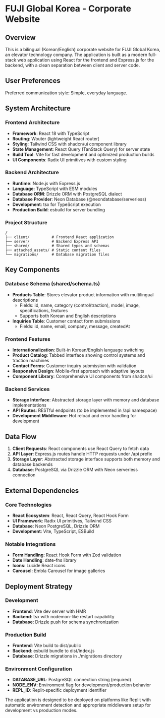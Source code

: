 # FUJI Global Korea - Corporate Website

## Overview

This is a bilingual (Korean/English) corporate website for FUJI Global Korea, an elevator technology company. The application is built as a modern full-stack web application using React for the frontend and Express.js for the backend, with a clean separation between client and server code.

## User Preferences

Preferred communication style: Simple, everyday language.

## System Architecture

### Frontend Architecture
- **Framework**: React 18 with TypeScript
- **Routing**: Wouter (lightweight React router)
- **Styling**: Tailwind CSS with shadcn/ui component library
- **State Management**: React Query (TanStack Query) for server state
- **Build Tool**: Vite for fast development and optimized production builds
- **UI Components**: Radix UI primitives with custom styling

### Backend Architecture
- **Runtime**: Node.js with Express.js
- **Language**: TypeScript with ESM modules
- **Database ORM**: Drizzle ORM with PostgreSQL dialect
- **Database Provider**: Neon Database (@neondatabase/serverless)
- **Development**: tsx for TypeScript execution
- **Production Build**: esbuild for server bundling

### Project Structure
```
/
├── client/          # Frontend React application
├── server/          # Backend Express API
├── shared/          # Shared types and schemas
├── attached_assets/ # Static content files
└── migrations/      # Database migration files
```

## Key Components

### Database Schema (shared/schema.ts)
- **Products Table**: Stores elevator product information with multilingual descriptions
  - Fields: id, name, category (control/traction), model, image, specifications, features
  - Supports both Korean and English descriptions
- **Inquiries Table**: Customer contact form submissions
  - Fields: id, name, email, company, message, createdAt

### Frontend Features
- **Internationalization**: Built-in Korean/English language switching
- **Product Catalog**: Tabbed interface showing control systems and traction machines
- **Contact Forms**: Customer inquiry submission with validation
- **Responsive Design**: Mobile-first approach with adaptive layouts
- **Component Library**: Comprehensive UI components from shadcn/ui

### Backend Services
- **Storage Interface**: Abstracted storage layer with memory and database implementations
- **API Routes**: RESTful endpoints (to be implemented in /api namespace)
- **Development Middleware**: Hot reload and error handling for development

## Data Flow

1. **Client Requests**: React components use React Query to fetch data
2. **API Layer**: Express.js routes handle HTTP requests under /api prefix
3. **Storage Layer**: Abstracted storage interface supports both memory and database backends
4. **Database**: PostgreSQL via Drizzle ORM with Neon serverless connection

## External Dependencies

### Core Technologies
- **React Ecosystem**: React, React Query, React Hook Form
- **UI Framework**: Radix UI primitives, Tailwind CSS
- **Database**: Neon PostgreSQL, Drizzle ORM
- **Development**: Vite, TypeScript, ESBuild

### Notable Integrations
- **Form Handling**: React Hook Form with Zod validation
- **Date Handling**: date-fns library
- **Icons**: Lucide React icons
- **Carousel**: Embla Carousel for image galleries

## Deployment Strategy

### Development
- **Frontend**: Vite dev server with HMR
- **Backend**: tsx with nodemon-like restart capability
- **Database**: Drizzle push for schema synchronization

### Production Build
- **Frontend**: Vite build to dist/public
- **Backend**: esbuild bundle to dist/index.js
- **Database**: Drizzle migrations in ./migrations directory

### Environment Configuration
- **DATABASE_URL**: PostgreSQL connection string (required)
- **NODE_ENV**: Environment flag for development/production behavior
- **REPL_ID**: Replit-specific deployment identifier

The application is designed to be deployed on platforms like Replit with automatic environment detection and appropriate middleware setup for development vs production modes.